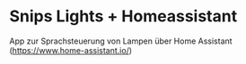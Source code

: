 # Snips Lights + Homeassistant

App zur Sprachsteuerung von Lampen über Home Assistant (https://www.home-assistant.io/)
